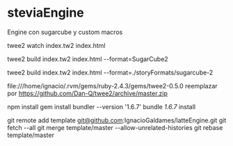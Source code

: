# steviaEngine
Engine con sugarcube y custom macros

twee2 watch index.tw2 index.html

twee2 build index.tw2 index.html --format=SugarCube2

twee2 build index.tw2 index.html --format=./storyFormats/sugarcube-2

file:///home/ignacio/.rvm/gems/ruby-2.4.3/gems/twee2-0.5.0 reemplazar por https://github.com/Dan-Q/twee2/archive/master.zip

npm install
gem install bundler --version '1.6.7'
bundle _1.6.7_ install

git remote add template git@github.com:IgnacioGaldames/latteEngine.git
git fetch --all
git merge template/master --allow-unrelated-histories
git rebase template/master
